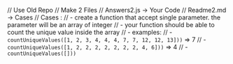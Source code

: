 // Use Old Repo
// Make 2 Files
// Answers2.js -> Your Code
// Readme2.md -> Cases
// Cases :
// - create a function that accept single parameter. the parameter will be an array of integer
// - your function should be able to count the unique value inside the array
// - examples:
//   - `countUniqueValues([1, 2, 3, 4, 4, 4, 7, 7, 12, 12, 13]))` => 7
//   - `countUniqueValues([1, 2, 2, 2, 2, 2, 2, 2, 4, 6]))` => 4
//   - `countUniqueValues([]))` 